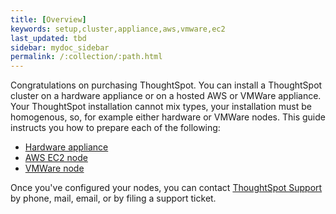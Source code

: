 ```yaml
---
title: [Overview]
keywords: setup,cluster,appliance,aws,vmware,ec2
last_updated: tbd
sidebar: mydoc_sidebar
permalink: /:collection/:path.html
---
```

Congratulations on purchasing ThoughtSpot. You can install a ThoughtSpot cluster
on a hardware appliance or on a hosted AWS or VMWare appliance. Your ThoughtSpot
installation cannot mix types, your installation must be homogenous, so, for
example either hardware or VMWare nodes. This guide instructs you how to prepare
each of the following:

- [Hardware appliance](hardware/inthebox.html)
- [AWS EC2 node](aws/about-aws.html)
- [VMWare node](vmware/vmware-intro.html)

Once you've configured your nodes, you can contact [ThoughtSpot
Support](contact.html) by phone, mail, email, or by filing a support ticket.
